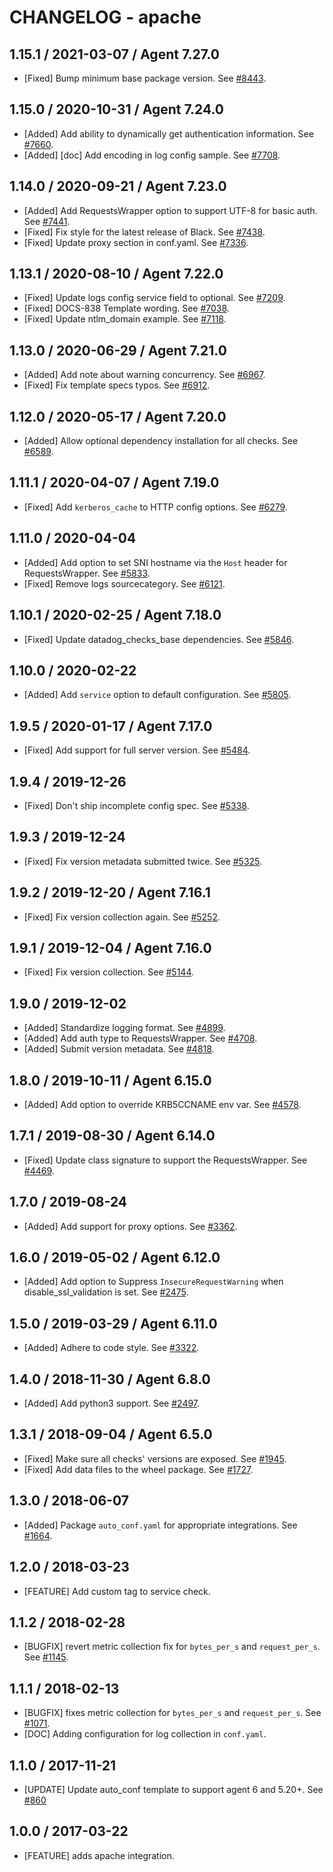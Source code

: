 # CHANGELOG - apache

## 1.15.1 / 2021-03-07 / Agent 7.27.0

* [Fixed] Bump minimum base package version. See [#8443](https://github.com/DataDog/integrations-core/pull/8443).

## 1.15.0 / 2020-10-31 / Agent 7.24.0

* [Added] Add ability to dynamically get authentication information. See [#7660](https://github.com/DataDog/integrations-core/pull/7660).
* [Added] [doc] Add encoding in log config sample. See [#7708](https://github.com/DataDog/integrations-core/pull/7708).

## 1.14.0 / 2020-09-21 / Agent 7.23.0

* [Added] Add RequestsWrapper option to support UTF-8 for basic auth. See [#7441](https://github.com/DataDog/integrations-core/pull/7441).
* [Fixed] Fix style for the latest release of Black. See [#7438](https://github.com/DataDog/integrations-core/pull/7438).
* [Fixed] Update proxy section in conf.yaml. See [#7336](https://github.com/DataDog/integrations-core/pull/7336).

## 1.13.1 / 2020-08-10 / Agent 7.22.0

* [Fixed] Update logs config service field to optional. See [#7209](https://github.com/DataDog/integrations-core/pull/7209).
* [Fixed] DOCS-838 Template wording. See [#7038](https://github.com/DataDog/integrations-core/pull/7038).
* [Fixed] Update ntlm_domain example. See [#7118](https://github.com/DataDog/integrations-core/pull/7118).

## 1.13.0 / 2020-06-29 / Agent 7.21.0

* [Added] Add note about warning concurrency. See [#6967](https://github.com/DataDog/integrations-core/pull/6967).
* [Fixed] Fix template specs typos. See [#6912](https://github.com/DataDog/integrations-core/pull/6912).

## 1.12.0 / 2020-05-17 / Agent 7.20.0

* [Added] Allow optional dependency installation for all checks. See [#6589](https://github.com/DataDog/integrations-core/pull/6589).

## 1.11.1 / 2020-04-07 / Agent 7.19.0

* [Fixed] Add `kerberos_cache` to HTTP config options. See [#6279](https://github.com/DataDog/integrations-core/pull/6279).

## 1.11.0 / 2020-04-04

* [Added] Add option to set SNI hostname via the `Host` header for RequestsWrapper. See [#5833](https://github.com/DataDog/integrations-core/pull/5833).
* [Fixed] Remove logs sourcecategory. See [#6121](https://github.com/DataDog/integrations-core/pull/6121).

## 1.10.1 / 2020-02-25 / Agent 7.18.0

* [Fixed] Update datadog_checks_base dependencies. See [#5846](https://github.com/DataDog/integrations-core/pull/5846).

## 1.10.0 / 2020-02-22

* [Added] Add `service` option to default configuration. See [#5805](https://github.com/DataDog/integrations-core/pull/5805).

## 1.9.5 / 2020-01-17 / Agent 7.17.0

* [Fixed] Add support for full server version. See [#5484](https://github.com/DataDog/integrations-core/pull/5484).

## 1.9.4 / 2019-12-26

* [Fixed] Don't ship incomplete config spec. See [#5338](https://github.com/DataDog/integrations-core/pull/5338).

## 1.9.3 / 2019-12-24

* [Fixed] Fix version metadata submitted twice. See [#5325](https://github.com/DataDog/integrations-core/pull/5325).

## 1.9.2 / 2019-12-20 / Agent 7.16.1

* [Fixed] Fix version collection again. See [#5252](https://github.com/DataDog/integrations-core/pull/5252).

## 1.9.1 / 2019-12-04 / Agent 7.16.0

* [Fixed] Fix version collection. See [#5144](https://github.com/DataDog/integrations-core/pull/5144).

## 1.9.0 / 2019-12-02

* [Added] Standardize logging format. See [#4899](https://github.com/DataDog/integrations-core/pull/4899).
* [Added] Add auth type to RequestsWrapper. See [#4708](https://github.com/DataDog/integrations-core/pull/4708).
* [Added] Submit version metadata. See [#4818](https://github.com/DataDog/integrations-core/pull/4818).

## 1.8.0 / 2019-10-11 / Agent 6.15.0

* [Added] Add option to override KRB5CCNAME env var. See [#4578](https://github.com/DataDog/integrations-core/pull/4578).

## 1.7.1 / 2019-08-30 / Agent 6.14.0

* [Fixed] Update class signature to support the RequestsWrapper. See [#4469](https://github.com/DataDog/integrations-core/pull/4469).

## 1.7.0 / 2019-08-24

* [Added] Add support for proxy options. See [#3362](https://github.com/DataDog/integrations-core/pull/3362).

## 1.6.0 / 2019-05-02 / Agent 6.12.0

* [Added] Add option to Suppress `InsecureRequestWarning` when disable_ssl_validation is set. See [#2475](https://github.com/DataDog/integrations-core/pull/2475).

## 1.5.0 / 2019-03-29 / Agent 6.11.0

* [Added] Adhere to code style. See [#3322](https://github.com/DataDog/integrations-core/pull/3322).

## 1.4.0 / 2018-11-30 / Agent 6.8.0

* [Added] Add python3 support. See [#2497][1].

## 1.3.1 / 2018-09-04 / Agent 6.5.0

* [Fixed] Make sure all checks' versions are exposed. See [#1945][2].
* [Fixed] Add data files to the wheel package. See [#1727][3].

## 1.3.0 / 2018-06-07

* [Added] Package `auto_conf.yaml` for appropriate integrations. See [#1664][4].

## 1.2.0 / 2018-03-23

* [FEATURE] Add custom tag to service check.

## 1.1.2 / 2018-02-28

* [BUGFIX] revert metric collection fix for `bytes_per_s` and `request_per_s`. See [#1145][5].

## 1.1.1 / 2018-02-13

* [BUGFIX] fixes metric collection for `bytes_per_s` and `request_per_s`. See [#1071][6].
* [DOC] Adding configuration for log collection in `conf.yaml`.

## 1.1.0 / 2017-11-21

* [UPDATE] Update auto_conf template to support agent 6 and 5.20+. See [#860][7]

## 1.0.0 / 2017-03-22

* [FEATURE] adds apache integration.

<!--- The following link definition list is generated by PimpMyChangelog --->
[1]: https://github.com/DataDog/integrations-core/pull/2497
[2]: https://github.com/DataDog/integrations-core/pull/1945
[3]: https://github.com/DataDog/integrations-core/pull/1727
[4]: https://github.com/DataDog/integrations-core/pull/1664
[5]: https://github.com/DataDog/integrations-core/issues/1145
[6]: https://github.com/DataDog/integrations-core/issues/1071
[7]: https://github.com/DataDog/integrations-core/issues/860
